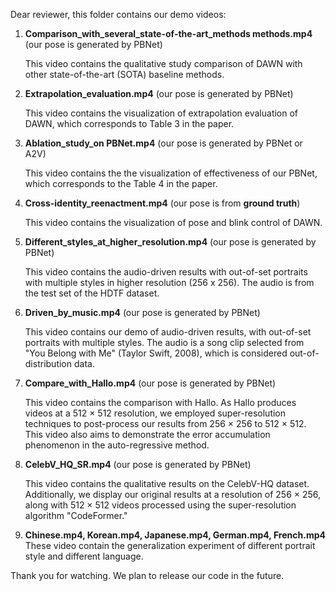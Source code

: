 Dear reviewer, this folder contains our demo videos:

1. **Comparison_with_several_state-of-the-art_methods methods.mp4**  (our pose is generated by PBNet)

   This video contains the qualitative study comparison of DAWN with other state-of-the-art (SOTA) baseline methods.

2. **Extrapolation_evaluation.mp4** (our pose is generated by PBNet)

   This video contains the visualization of extrapolation evaluation of DAWN, which corresponds to Table 3 in the paper.

3. **Ablation_study_on PBNet.mp4** (our pose is generated by PBNet or A2V)

   This video contains the the visualization of effectiveness of our PBNet, which corresponds to the Table 4 in the paper.&#x20;

4. **Cross-identity_reenactment.mp4** (our pose is from **ground truth**)

   This video contains the visualization of pose and blink control of DAWN.

5. **Different_styles_at_higher_resolution.mp4** (our pose is generated by PBNet)

   This video contains the audio-driven results with out-of-set portraits with multiple styles in higher resolution (256 x 256). The audio is from the test set of the HDTF dataset.

6. **Driven_by_music.mp4** (our pose is generated by PBNet)

   This video contains our demo of audio-driven results, with out-of-set portraits with multiple styles. The audio is a song clip selected from "You Belong with Me" (Taylor Swift, 2008), which is considered out-of-distribution data.

7. **Compare_with_Hallo.mp4** (our pose is generated by PBNet)

   This video contains the comparison with Hallo. As Hallo produces videos at a 512 × 512 resolution, we employed super-resolution techniques to post-process our results from 256 × 256 to 512 × 512. This video also aims to demonstrate the error accumulation phenomenon in the auto-regressive method.

8. **CelebV_HQ_SR.mp4** (our pose is generated by PBNet)

   This video contains the qualitative results on the CelebV-HQ dataset. Additionally, we display our original results at a resolution of 256 × 256, along with 512 × 512 videos processed using the super-resolution algorithm "CodeFormer."

9. **Chinese.mp4, Korean.mp4, Japanese.mp4, German.mp4, French.mp4**
    These video contain the generalization experiment of different portrait style and different language.

Thank you for watching. We plan to release our code in the future.
